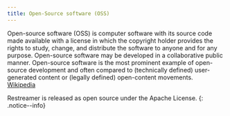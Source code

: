 ```yaml
---
title: Open-Source software (OSS)
---
```


Open-source software (OSS) is computer software with its source code made available with a license in which the copyright holder provides
the rights to study, change, and distribute the software to anyone and for any purpose. Open-source software may be developed in a collaborative
public manner. Open-source software is the most prominent example of open-source development and often compared to (technically defined)
user-generated content or (legally defined) open-content movements.  
<a href="https://en.wikipedia.org/wiki/Open-source_software" target="_blank">Wikipedia</a>  

Restreamer is released as open source under the Apache License.
{: .notice--info}  
